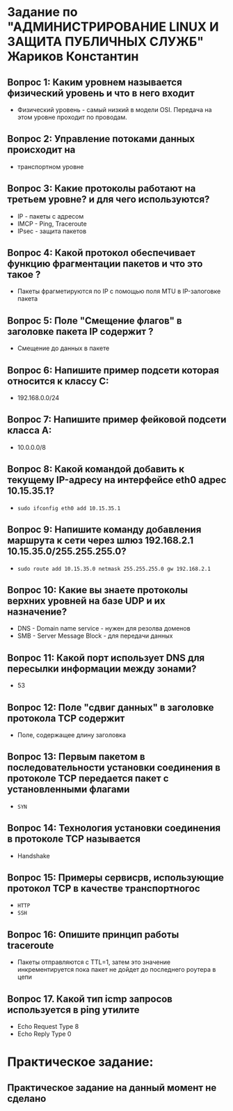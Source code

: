  
Задание по "АДМИНИСТРИРОВАНИЕ LINUX И ЗАЩИТА ПУБЛИЧНЫХ СЛУЖБ" <br>
Жариков Константин
==============================

## Вопрос 1: Каким уровнем называется физический уровень и что в него входит
- Физический уровень - самый низкий в модели OSI. Передача на этом уровне проходит по проводам.

## Вопрос 2:  Управление потоками данных происходит на
- транспортном уровне

## Вопрос 3:  Какие протоколы работают на третьем уровне? и для чего используются?
- IP - пакеты с адресом
- IMCP - Ping, Traceroute
- IPsec - защита пакетов

## Вопрос 4:  Какой протокол обеспечивает функцию фрагментации пакетов и что это такое ?
- Пакеты фрагметируются по IP с помощью поля MTU в IP-залоговке пакета

## Вопрос 5:  Поле "Смещение флагов" в заголовке пакета IP содержит ?
- Смещение до данных в пакете
 
## Вопрос 6:  Напишите пример подсети которая относится к классу C:
- 192.168.0.0/24

## Вопрос 7:  Напишите пример фейковой подсети класса А:
- 10.0.0.0/8

## Вопрос 8: Какой командой добавить к текущему IP-адресу на интерфейсе eth0 адрес 10.15.35.1?
- `sudo ifconfig eth0 add 10.15.35.1`

## Вопрос 9: Напишите команду добавления маршрута к сети через шлюз 192.168.2.1 10.15.35.0/255.255.255.0?
- `sudo route add 10.15.35.0 netmask 255.255.255.0 gw 192.168.2.1`

## Вопрос 10: Какие вы знаете протоколы верхних уровней на базе UDP и их назначение?
- DNS - Domain name service - нужен для резолва доменов
- SMB - Server Message Block - для передачи данных

## Вопрос 11: Какой порт использует DNS для пересылки информации между зонами?
- 53

## Вопрос 12: Поле "сдвиг данных" в заголовке протокола TCP содержит
- Поле, содержащее длину заголовка

## Вопрос 13:  Первым пакетом в последовательности установки соединения в протоколе TCP передается пакет с установленными флагами
- `SYN`

## Вопрос 14: Технология установки соединения в протоколе TCP называется
- Handshake

## Вопрос 15: Примеры сервисрв, использующие протокол TCP в качестве транспортногоc

- `HTTP`
- `SSH`

## Вопрос 16: Опишите принцип работы traceroute

- Пакеты отправляются с TTL=1, затем это значение инкрементируется пока пакет не дойдет до последнего роутера в цепи

## Вопрос 17.  Какой тип icmp запросов используется в ping утилите

- Echo Request Type 8 
- Echo Reply Type 0



# Практическое задание:
## Практическое задание на данный момент не сделано